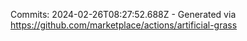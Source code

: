 Commits: 2024-02-26T08:27:52.688Z - Generated via https://github.com/marketplace/actions/artificial-grass
<br>
